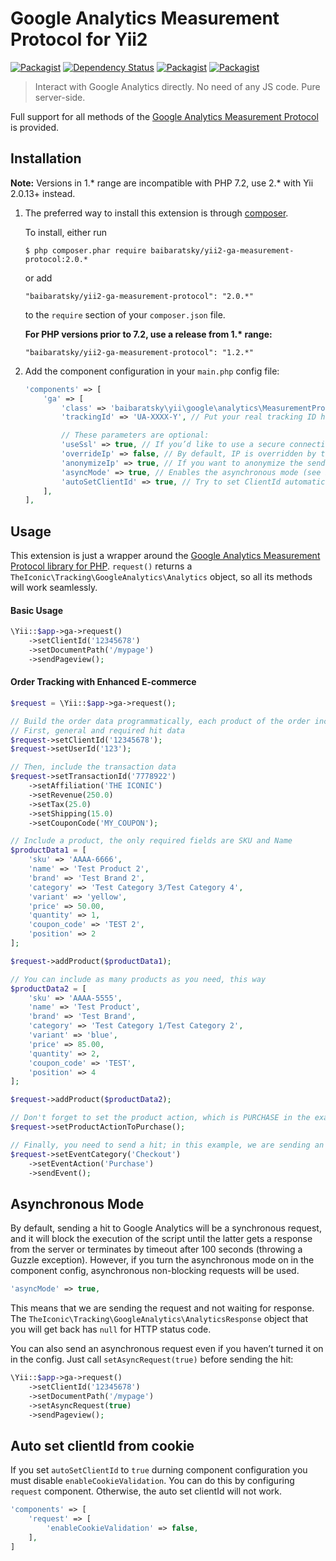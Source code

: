 Google Analytics Measurement Protocol for Yii2
==============================================

[![Packagist](https://img.shields.io/packagist/l/baibaratsky/yii2-ga-measurement-protocol.svg)](https://github.com/baibaratsky/yii2-ga-measurement-protocol/blob/master/LICENSE.md)
[![Dependency Status](https://www.versioneye.com/user/projects/559663cd6166340022000002/badge.svg?style=flat)](https://www.versioneye.com/user/projects/559663cd6166340022000002)
[![Packagist](https://img.shields.io/packagist/v/baibaratsky/yii2-ga-measurement-protocol.svg)](https://packagist.org/packages/baibaratsky/yii2-ga-measurement-protocol)
[![Packagist](https://img.shields.io/packagist/dt/baibaratsky/yii2-ga-measurement-protocol.svg)](https://packagist.org/packages/baibaratsky/yii2-ga-measurement-protocol)

>Interact with Google Analytics directly. No need of any JS code. Pure server-side.

Full support for all methods of the
[Google Analytics Measurement Protocol](https://developers.google.com/analytics/devguides/collection/protocol/v1/)
is provided.


Installation
------------

**Note:** 
Versions in 1.* range are incompatible with PHP 7.2, use 2.* with Yii 2.0.13+ instead.

1. The preferred way to install this extension is through [composer](http://getcomposer.org/download/).

   To install, either run
   ```
   $ php composer.phar require baibaratsky/yii2-ga-measurement-protocol:2.0.*
   ```
   or add
   ```
   "baibaratsky/yii2-ga-measurement-protocol": "2.0.*"
   ```
   to the `require` section of your `composer.json` file.

   **For PHP versions prior to 7.2, use a release from 1.\* range:**
   ```
   "baibaratsky/yii2-ga-measurement-protocol": "1.2.*"
   ```

1. Add the component configuration in your `main.php` config file:
   ```php
   'components' => [
       'ga' => [
           'class' => 'baibaratsky\yii\google\analytics\MeasurementProtocol',
           'trackingId' => 'UA-XXXX-Y', // Put your real tracking ID here

           // These parameters are optional:
           'useSsl' => true, // If you’d like to use a secure connection to Google servers
           'overrideIp' => false, // By default, IP is overridden by the user’s one, but you can disable this
           'anonymizeIp' => true, // If you want to anonymize the sender’s IP address
           'asyncMode' => true, // Enables the asynchronous mode (see below)
           'autoSetClientId' => true, // Try to set ClientId automatically from the “_ga” cookie (disabled by default)
       ],
   ],
   ```


Usage
-----
This extension is just a wrapper around the
[Google Analytics Measurement Protocol library for PHP](https://github.com/theiconic/php-ga-measurement-protocol).
`request()` returns a `TheIconic\Tracking\GoogleAnalytics\Analytics` object, so all its methods will work seamlessly.

#### Basic Usage
```php
\Yii::$app->ga->request()
    ->setClientId('12345678')
    ->setDocumentPath('/mypage')
    ->sendPageview();
```

#### Order Tracking with Enhanced E-commerce

```php
$request = \Yii::$app->ga->request();

// Build the order data programmatically, each product of the order included in the payload
// First, general and required hit data
$request->setClientId('12345678');
$request->setUserId('123');

// Then, include the transaction data
$request->setTransactionId('7778922')
    ->setAffiliation('THE ICONIC')
    ->setRevenue(250.0)
    ->setTax(25.0)
    ->setShipping(15.0)
    ->setCouponCode('MY_COUPON');

// Include a product, the only required fields are SKU and Name
$productData1 = [
    'sku' => 'AAAA-6666',
    'name' => 'Test Product 2',
    'brand' => 'Test Brand 2',
    'category' => 'Test Category 3/Test Category 4',
    'variant' => 'yellow',
    'price' => 50.00,
    'quantity' => 1,
    'coupon_code' => 'TEST 2',
    'position' => 2
];

$request->addProduct($productData1);

// You can include as many products as you need, this way
$productData2 = [
    'sku' => 'AAAA-5555',
    'name' => 'Test Product',
    'brand' => 'Test Brand',
    'category' => 'Test Category 1/Test Category 2',
    'variant' => 'blue',
    'price' => 85.00,
    'quantity' => 2,
    'coupon_code' => 'TEST',
    'position' => 4
];

$request->addProduct($productData2);

// Don't forget to set the product action, which is PURCHASE in the example below
$request->setProductActionToPurchase();

// Finally, you need to send a hit; in this example, we are sending an Event
$request->setEventCategory('Checkout')
    ->setEventAction('Purchase')
    ->sendEvent();
```


Asynchronous Mode
-----------------
By default, sending a hit to Google Analytics will be a synchronous request, and it will block the execution of
the script until the latter gets a response from the server or terminates by timeout after 100 seconds (throwing a Guzzle exception).
However, if you turn the asynchronous mode on in the component config, asynchronous non-blocking requests will be used.
```php
'asyncMode' => true,
```
This means that we are sending the request and not waiting for response.
The `TheIconic\Tracking\GoogleAnalytics\AnalyticsResponse` object that you will get back has `null` for HTTP status code.

You can also send an asynchronous request even if you haven’t turned it on in the config. Just call `setAsyncRequest(true)`
before sending the hit:
```php
\Yii::$app->ga->request()
    ->setClientId('12345678')
    ->setDocumentPath('/mypage')
    ->setAsyncRequest(true)
    ->sendPageview();
```

Auto set clientId from cookie
-----------------------------
If you set `autoSetClientId` to `true` durning component configuration you must disable `enableCookieValidation`.
You can do this by configuring `request` component. Otherwise, the auto set clientId will not work.

```php
'components' => [
    'request' => [
        'enableCookieValidation' => false,
    ],
]
```

